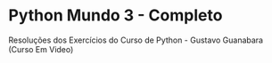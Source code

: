 # Python Mundo 3 - Completo
Resoluções dos Exercícios do Curso de Python - Gustavo Guanabara (Curso Em Video)
